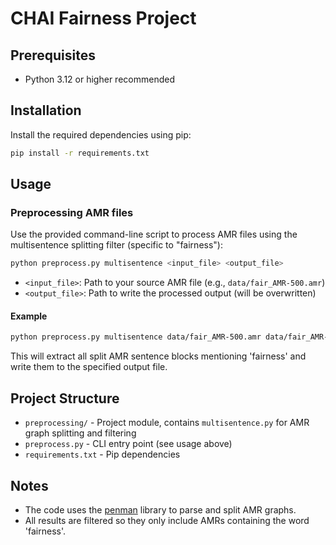 # CHAI Fairness Project

## Prerequisites
- Python 3.12 or higher recommended

## Installation
Install the required dependencies using pip:

```bash
pip install -r requirements.txt
```

## Usage
### Preprocessing AMR files

Use the provided command-line script to process AMR files using the multisentence splitting filter (specific to "fairness"):

```bash
python preprocess.py multisentence <input_file> <output_file>
```

- `<input_file>`: Path to your source AMR file (e.g., `data/fair_AMR-500.amr`)
- `<output_file>`: Path to write the processed output (will be overwritten)

#### Example
```bash
python preprocess.py multisentence data/fair_AMR-500.amr data/fair_AMR-500_clean.amr
```

This will extract all split AMR sentence blocks mentioning 'fairness' and write them to the specified output file.

## Project Structure
- `preprocessing/` - Project module, contains `multisentence.py` for AMR graph splitting and filtering
- `preprocess.py` - CLI entry point (see usage above)
- `requirements.txt` - Pip dependencies

## Notes
- The code uses the [penman](https://github.com/goodmami/penman) library to parse and split AMR graphs.
- All results are filtered so they only include AMRs containing the word 'fairness'.
